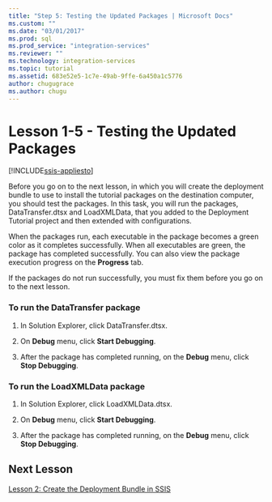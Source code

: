 ```yaml
---
title: "Step 5: Testing the Updated Packages | Microsoft Docs"
ms.custom: ""
ms.date: "03/01/2017"
ms.prod: sql
ms.prod_service: "integration-services"
ms.reviewer: ""
ms.technology: integration-services
ms.topic: tutorial
ms.assetid: 683e52e5-1c7e-49ab-9ffe-6a450a1c5776
author: chugugrace
ms.author: chugu
---
```

# Lesson 1-5 - Testing the Updated Packages

[!INCLUDE[ssis-appliesto](../includes/ssis-appliesto-ssvrpluslinux-asdb-asdw-xxx.md)]


Before you go on to the next lesson, in which you will create the deployment bundle to use to install the tutorial packages on the destination computer, you should test the packages. In this task, you will run the packages, DataTransfer.dtsx and LoadXMLData, that you added to the Deployment Tutorial project and then extended with configurations.  
  
When the packages run, each executable in the package becomes a green color as it completes successfully. When all executables are green, the package has completed successfully. You can also view the package execution progress on the **Progress** tab.  
  
If the packages do not run successfully, you must fix them before you go on to the next lesson.  
  
### To run the DataTransfer package  
  
1.  In Solution Explorer, click DataTransfer.dtsx.  
  
2.  On **Debug** menu, click **Start Debugging**.  
  
3.  After the package has completed running, on the **Debug** menu, click **Stop Debugging**.  
  
### To run the LoadXMLData package  
  
1.  In Solution Explorer, click LoadXMLData.dtsx.  
  
2.  On **Debug** menu, click **Start Debugging**.  
  
3.  After the package has completed running, on the **Debug** menu, click **Stop Debugging**.  
  
## Next Lesson  
[Lesson 2: Create the Deployment Bundle in SSIS](../integration-services/lesson-2-create-the-deployment-bundle-in-ssis.md)  
  
  
  
